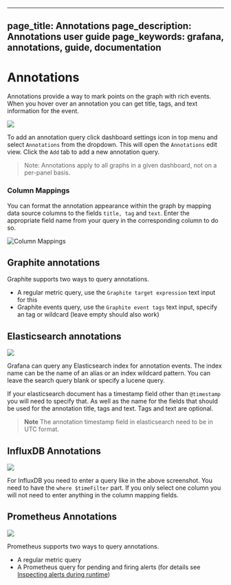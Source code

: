 ----
page_title: Annotations
page_description: Annotations user guide
page_keywords: grafana, annotations, guide, documentation
---

# Annotations

Annotations provide a way to mark points on the graph with rich events. When you hover over an annotation
you can get title, tags, and text information for the event.

![](/img/v1/annotated_graph1.png)

To add an annotation query click dashboard settings icon in top menu and select `Annotations` from the
dropdown. This will open the `Annotations` edit view. Click the `Add` tab to add a new annotation query.

> Note: Annotations apply to all graphs in a given dashboard, not on a per-panel basis.

### Column Mappings

You can format the annotation appearance within the graph by mapping data source columns to the fields `title, tag` and `text`. Enter the appropriate field name from your query in the corresponding column to do so.

![Column Mappings](https://i.imgur.com/IftT6V6.png)

## Graphite annotations

Graphite supports two ways to query annotations.

- A regular metric query, use the `Graphite target expression` text input for this
- Graphite events query, use the `Graphite event tags` text input, specify an tag or wildcard (leave empty should also work)

## Elasticsearch annotations
![](/img/v2/annotations_es.png)

Grafana can query any Elasticsearch index for annotation events. The index name can be the name of an alias or an index wildcard pattern.
You can leave the search query blank or specify a lucene query.

If your elasticsearch document has a timestamp field other than `@timestamp` you will need to specify that. As well
as the name for the fields that should be used for the annotation title, tags and text. Tags and text are optional.

> **Note** The annotation timestamp field in elasticsearch need to be in UTC format.

## InfluxDB Annotations
![](/img/v2/annotations_influxdb.png)

For InfluxDB you need to enter a query like in the above screenshot. You need to have the ```where $timeFilter``` part.
If you only select one column you will not need to enter anything in the column mapping fields.

## Prometheus Annotations
![](/img/v3/annotations_prom.png)

Prometheus supports two ways to query annotations.

- A regular metric query
- A Prometheus query for pending and firing alerts (for details see [Inspecting alerts during runtime](https://prometheus.io/docs/alerting/rules/#inspecting-alerts-during-runtime))
